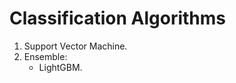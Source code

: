 Classification Algorithms
=========================

1. Support Vector Machine.
2. Ensemble:
   * LightGBM.
